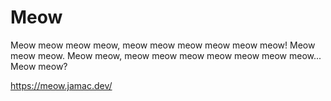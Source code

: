 # Meow

Meow meow meow meow, meow meow meow meow meow meow! Meow meow meow. Meow meow, meow meow meow meow meow meow meow... Meow meow?

https://meow.jamac.dev/
